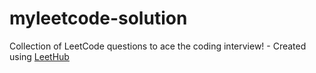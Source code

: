 # myleetcode-solution
Collection of LeetCode questions to ace the coding interview! - Created using [LeetHub](https://github.com/QasimWani/LeetHub)
